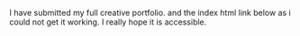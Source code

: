 I have submitted my full creative portfolio. and the index html link below as i could not get it working. I really hope it is accessible. 

